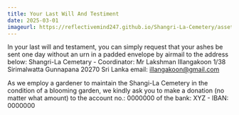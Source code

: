 ```yaml
---
title: Your Last Will And Testiment
date: 2025-03-01
imageurl: https://reflectivemind247.github.io/Shangri-La-Cemetery/assets/lastwill.jpg
---
```


In your last will and testament, you can simply request that your ashes be sent one day without an urn in a padded envelope by airmail to the address below:
Shangri-La Cemetary - Coordinator: Mr Lakshman Illangakoon
1/38 Sirimalwatta
Gunnapana 20270
Sri Lanka 
email: illangakoon@gmail.com

As we employ a gardener to maintain the Shangi-La Cemetery in the condition of a blooming garden, we kindly ask you to make a donation (no matter what amount) to the account no.: 0000000 of the bank: XYZ - IBAN: 0000000
